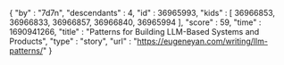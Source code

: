 {
  "by" : "7d7n",
  "descendants" : 4,
  "id" : 36965993,
  "kids" : [ 36966853, 36966833, 36966857, 36966840, 36965994 ],
  "score" : 59,
  "time" : 1690941266,
  "title" : "Patterns for Building LLM-Based Systems and Products",
  "type" : "story",
  "url" : "https://eugeneyan.com/writing/llm-patterns/"
}
